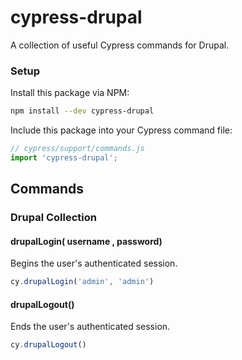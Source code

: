 # cypress-drupal
A collection of useful Cypress commands for Drupal.

### Setup
Install this package via NPM:
```bash
npm install --dev cypress-drupal
```

Include this package into your Cypress command file:
```JavaScript
// cypress/support/commands.js
import 'cypress-drupal';
```

## Commands
### Drupal Collection
#### drupalLogin( username , password) 
Begins the user's authenticated session.
```JavaScript
cy.drupalLogin('admin', 'admin')
```

#### drupalLogout() 
Ends the user's authenticated session.
```JavaScript
cy.drupalLogout()
```
